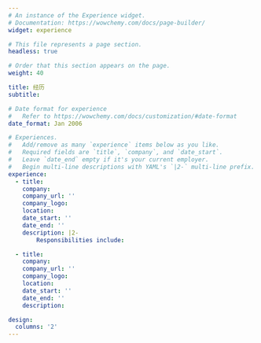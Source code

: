 ```yaml
---
# An instance of the Experience widget.
# Documentation: https://wowchemy.com/docs/page-builder/
widget: experience

# This file represents a page section.
headless: true

# Order that this section appears on the page.
weight: 40

title: 经历
subtitle:

# Date format for experience
#   Refer to https://wowchemy.com/docs/customization/#date-format
date_format: Jan 2006

# Experiences.
#   Add/remove as many `experience` items below as you like.
#   Required fields are `title`, `company`, and `date_start`.
#   Leave `date_end` empty if it's your current employer.
#   Begin multi-line descriptions with YAML's `|2-` multi-line prefix.
experience:
  - title:
    company:
    company_url: ''
    company_logo:
    location:
    date_start: ''
    date_end: ''
    description: |2- 
        Responsibilities include: 

  - title:
    company:
    company_url: ''
    company_logo:
    location:
    date_start: ''
    date_end: ''
    description:

design:
  columns: '2'
---
```

